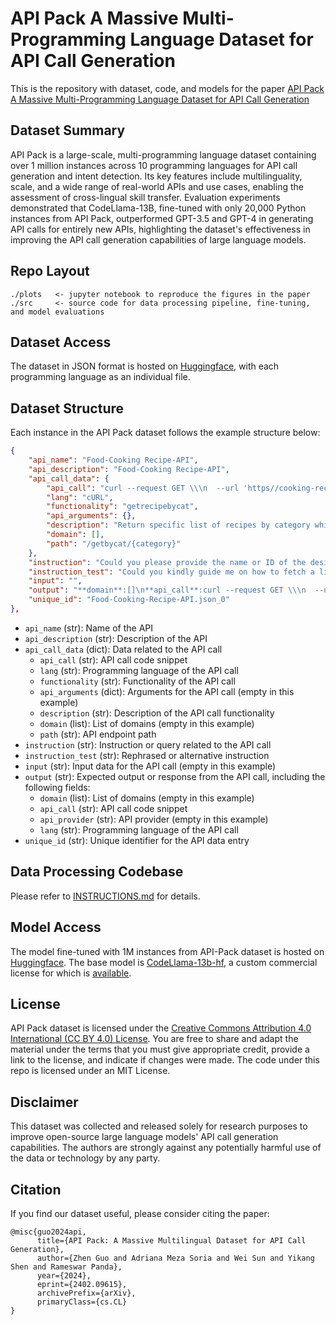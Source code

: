 # API Pack A Massive Multi-Programming Language Dataset for API Call Generation

This is the repository with dataset, code, and models for the paper [API Pack A Massive Multi-Programming Language Dataset for API Call Generation](https://github.com/zguo0525/API-Pack)

## Dataset Summary

API Pack is a large-scale, multi-programming language dataset containing over 1 million instances across 10 programming languages for API call generation and intent detection. Its key features include multilinguality, scale, and a wide range of real-world APIs and use cases, enabling the assessment of cross-lingual skill transfer. Evaluation experiments demonstrated that CodeLlama-13B, fine-tuned with only 20,000 Python instances from API Pack, outperformed GPT-3.5 and GPT-4 in generating API calls for entirely new APIs, highlighting the dataset's effectiveness in improving the API call generation capabilities of large language models.

## Repo Layout

```
./plots   <- jupyter notebook to reproduce the figures in the paper
./src     <- source code for data processing pipeline, fine-tuning, and model evaluations
```

## Dataset Access

The dataset in JSON format is hosted on [Huggingface](https://huggingface.co/datasets/zguo0525/API-Pack), with each programming language as an individual file.

## Dataset Structure

Each instance in the API Pack dataset follows the example structure below:

```json
{
    "api_name": "Food-Cooking Recipe-API",
    "api_description": "Food-Cooking Recipe-API",
    "api_call_data": {
        "api_call": "curl --request GET \\\n  --url 'https//cooking-recipe2.p.rapidapi.com/getbycat/%7Bcategory%7D?category=SOME_STRING_VALUE' \\\n  --header 'X-RapidAPI-Host: SOME_STRING_VALUE' \\\n  --header 'X-RapidAPI-Key: SOME_STRING_VALUE'",
        "lang": "cURL",
        "functionality": "getrecipebycat",
        "api_arguments": {},
        "description": "Return specific list of recipes by category which will be pass",
        "domain": [],
        "path": "/getbycat/{category}"
    },
    "instruction": "Could you please provide the name or ID of the desired category to get a list of applicable recipes?",
    "instruction_test": "Could you kindly guide me on how to fetch a list of recipes within a specific category using the Food-Cooking Recipe-API?",
    "input": "",
    "output": "**domain**:[]\n**api_call**:curl --request GET \\\n  --url 'https//cooking-recipe2.p.rapidapi.com/getbycat/%7Bcategory%7D?category=SOME_STRING_VALUE' \\\n  --header 'X-RapidAPI-Host: SOME_STRING_VALUE' \\\n  --header 'X-RapidAPI-Key: SOME_STRING_VALUE'\n**api_provider**:\n**lang**:cURL",
    "unique_id": "Food-Cooking-Recipe-API.json_0"
},
```

- `api_name` (str): Name of the API
- `api_description` (str): Description of the API
- `api_call_data` (dict): Data related to the API call
  - `api_call` (str): API call code snippet
  - `lang` (str): Programming language of the API call
  - `functionality` (str): Functionality of the API call
  - `api_arguments` (dict): Arguments for the API call (empty in this example)
  - `description` (str): Description of the API call functionality
  - `domain` (list): List of domains (empty in this example)
  - `path` (str): API endpoint path
- `instruction` (str): Instruction or query related to the API call
- `instruction_test` (str): Rephrased or alternative instruction
- `input` (str): Input data for the API call (empty in this example)
- `output` (str): Expected output or response from the API call, including the following fields:
  - `domain` (list): List of domains (empty in this example)
  - `api_call` (str): API call code snippet
  - `api_provider` (str): API provider (empty in this example)
  - `lang` (str): Programming language of the API call
- `unique_id` (str): Unique identifier for the API data entry

## Data Processing Codebase

Please refer to [INSTRUCTIONS.md](src/PIPELINE_INSTRUCTIONS.md) for details.

## Model Access

The model fine-tuned with 1M instances from API-Pack dataset is hosted on [Huggingface](https://huggingface.co/zguo0525/API-Pack-Model). The base model is [CodeLlama-13b-hf](https://huggingface.co/codellama/CodeLlama-13b-hf), a custom commercial license for which is [available](https://ai.meta.com/resources/models-and-libraries/llama-downloads/).

## License

API Pack dataset is licensed under the [Creative Commons Attribution 4.0 International (CC BY 4.0) License](https://creativecommons.org/licenses/by/4.0/). You are free to share and adapt the material under the terms that you must give appropriate credit, provide a link to the license, and indicate if changes were made.
The code under this repo is licensed under an MIT License.

## Disclaimer

This dataset was collected and released solely for research purposes to improve open-source large language models' API call generation capabilities. The authors are strongly against any potentially harmful use of the data or technology by any party.

## Citation

If you find our dataset useful, please consider citing the paper:

```
@misc{guo2024api,
      title={API Pack: A Massive Multilingual Dataset for API Call Generation}, 
      author={Zhen Guo and Adriana Meza Soria and Wei Sun and Yikang Shen and Rameswar Panda},
      year={2024},
      eprint={2402.09615},
      archivePrefix={arXiv},
      primaryClass={cs.CL}
}
```
